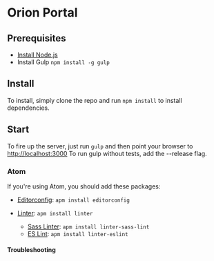 # Orion Portal

## Prerequisites
- [Install Node.js](https://docs.npmjs.com/getting-started/installing-node)
- Install Gulp `npm install -g gulp`


## Install
To install, simply clone the repo and run `npm install` to install dependencies.


## Start
To fire up the server, just run `gulp` and then point your browser to [http://localhost:3000](http://localhost:3000)
To run gulp without tests, add the --release flag.


### Atom
If you're using Atom, you should add these packages:

- [Editorconfig](https://atom.io/packages/editorconfig): `apm install editorconfig`
- [Linter](https://atom.io/packages/linter): `apm install linter`

  - [Sass Linter](https://atom.io/packages/linter-sass-lint): `apm install linter-sass-lint`
  - [ES Lint](https://atom.io/packages/linter-eslint): `apm install linter-eslint`

#### Troubleshooting
